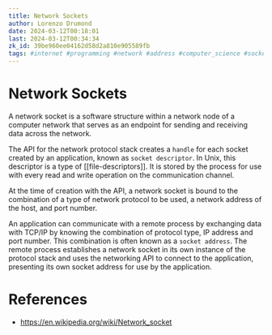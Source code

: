 ```yaml
---
title: Network Sockets
author: Lorenzo Drumond
date: 2024-03-12T00:18:01
last: 2024-03-12T00:34:34
zk_id: 39be960ee04162d58d2a810e905589fb
tags: #internet #programming #network #address #computer_science #socket #web
---
```



# Network Sockets
A network socket is a software structure within a network node of a computer network that serves as an endpoint for sending and receiving data across the network.

The API for the network protocol stack creates a `handle` for each socket created by an application, known as `socket descriptor`. In Unix, this descriptor is a type of [[file-descriptors]]. It is stored by the process for use with every read and write operation on the communication channel.

At the time of creation with the API, a network socket is bound to the combination of a type of network protocol to be used, a network address of the host, and port number.

An application can communicate with a remote process by exchanging data with TCP/IP by knowing the combination of protocol type, IP address and port number. This combination is often known as a `socket address`. The remote process establishes a network socket in its own instance of the protocol stack and uses the networking API to connect to the application, presenting its own socket address for use by the application.

# References
- https://en.wikipedia.org/wiki/Network_socket
